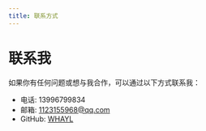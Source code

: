 ```yaml
---
title: 联系方式
---
```


# 联系我

如果你有任何问题或想与我合作，可以通过以下方式联系我：
- 电话: 13996799834
- 邮箱: 1123155968@qq.com
- GitHub: [WHAYL](https://github.com/WHAYL)

